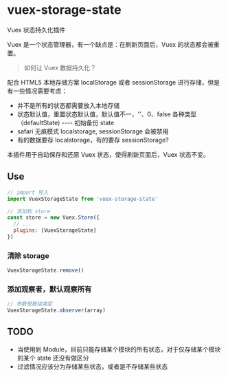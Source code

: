 
# vuex-storage-state

Vuex 状态持久化插件

Vuex 是一个状态管理器，有一个缺点是：在刷新页面后，Vuex 的状态都会被重置。

> 如何让 Vuex 数据持久化？

配合 HTML5 本地存储方案 localStorage 或者 sessionStorage 进行存储，但是有一些情况需要考虑：

- 并不是所有的状态都需要放入本地存储
- 状态默认值，重置状态默认值，默认值不一，''、0、false 各种类型（defaultState) ---- 初始备份 state
- safari 无痕模式 localstorage, sessionStorage 会被禁用
- 有的数据要存 localstorage，有的要存 sessionStorage?

本插件用于自动保存和还原 Vuex 状态，使得刷新页面后，Vuex 状态不变。

## Use
```js
// import 导入
import VuexStorageState from 'vuex-storage-state'

// 添加到 store
const store = new Vuex.Store({
  // ...
  plugins: [VuexStorageState]
})
```

### 清除 storage
```js
VuexStorageState.remove()
```

### 添加观察者，默认观察所有
```js
// 参数是数组类型
VuexStorageState.observer(array)
```

## TODO
- 当使用到 Module，目前只能存储某个模块的所有状态，对于仅存储某个模块的某个 state 还没有做区分
- 过滤情况应该分为存储某些状态，或者是不存储某些状态